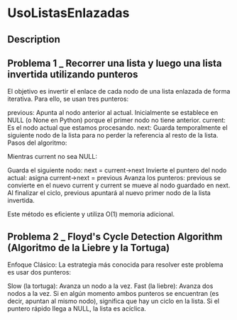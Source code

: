 # UsoListasEnlazadas

## Description

## Problema 1 _ Recorrer una lista y luego una lista invertida utilizando punteros

El objetivo es invertir el enlace de cada nodo de una lista enlazada de forma iterativa. Para ello, se usan tres punteros:

previous: Apunta al nodo anterior al actual. Inicialmente se establece en NULL (o None en Python) porque el primer nodo no tiene anterior.
current: Es el nodo actual que estamos procesando.
next: Guarda temporalmente el siguiente nodo de la lista para no perder la referencia al resto de la lista.
Pasos del algoritmo:

Mientras current no sea NULL:

Guarda el siguiente nodo: next = current->next
Invierte el puntero del nodo actual: asigna current->next = previous
Avanza los punteros: previous se convierte en el nuevo current y current se mueve al nodo guardado en next.
Al finalizar el ciclo, previous apuntará al nuevo primer nodo de la lista invertida.

Este método es eficiente y utiliza O(1) memoria adicional.
## Problema 2 _ Floyd's Cycle Detection Algorithm (Algoritmo de la Liebre y la Tortuga)
Enfoque Clásico: La estrategia más conocida para resolver este problema es usar dos punteros:

Slow (la tortuga): Avanza un nodo a la vez.
Fast (la liebre): Avanza dos nodos a la vez.
Si en algún momento ambos punteros se encuentran (es decir, apuntan al mismo nodo), significa que hay un ciclo en la lista. Si el puntero rápido llega a NULL, la lista es acíclica.
